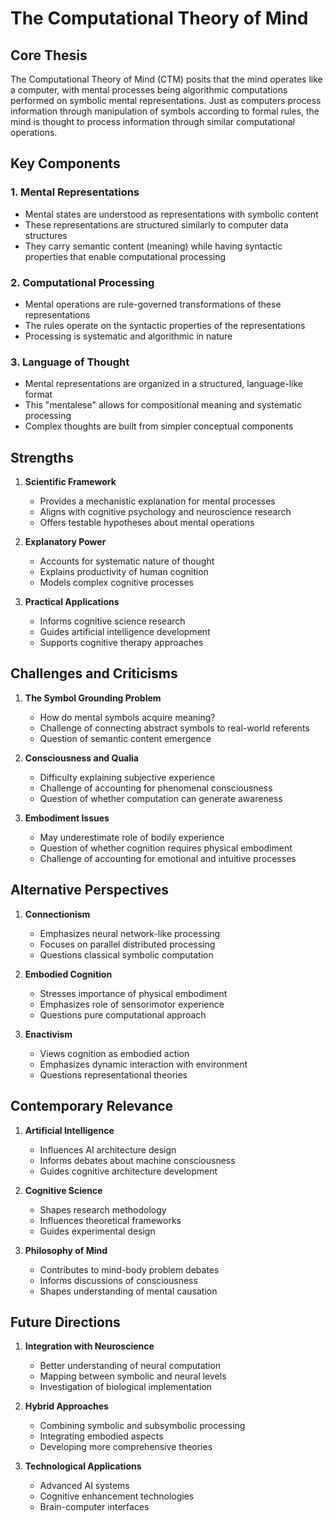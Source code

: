 # The Computational Theory of Mind

## Core Thesis
The Computational Theory of Mind (CTM) posits that the mind operates like a computer, with mental processes being algorithmic computations performed on symbolic mental representations. Just as computers process information through manipulation of symbols according to formal rules, the mind is thought to process information through similar computational operations.

## Key Components

### 1. Mental Representations
- Mental states are understood as representations with symbolic content
- These representations are structured similarly to computer data structures
- They carry semantic content (meaning) while having syntactic properties that enable computational processing

### 2. Computational Processing
- Mental operations are rule-governed transformations of these representations
- The rules operate on the syntactic properties of the representations
- Processing is systematic and algorithmic in nature

### 3. Language of Thought
- Mental representations are organized in a structured, language-like format
- This "mentalese" allows for compositional meaning and systematic processing
- Complex thoughts are built from simpler conceptual components

## Strengths

1. **Scientific Framework**
   - Provides a mechanistic explanation for mental processes
   - Aligns with cognitive psychology and neuroscience research
   - Offers testable hypotheses about mental operations

2. **Explanatory Power**
   - Accounts for systematic nature of thought
   - Explains productivity of human cognition
   - Models complex cognitive processes

3. **Practical Applications**
   - Informs cognitive science research
   - Guides artificial intelligence development
   - Supports cognitive therapy approaches

## Challenges and Criticisms

1. **The Symbol Grounding Problem**
   - How do mental symbols acquire meaning?
   - Challenge of connecting abstract symbols to real-world referents
   - Question of semantic content emergence

2. **Consciousness and Qualia**
   - Difficulty explaining subjective experience
   - Challenge of accounting for phenomenal consciousness
   - Question of whether computation can generate awareness

3. **Embodiment Issues**
   - May underestimate role of bodily experience
   - Question of whether cognition requires physical embodiment
   - Challenge of accounting for emotional and intuitive processes

## Alternative Perspectives

1. **Connectionism**
   - Emphasizes neural network-like processing
   - Focuses on parallel distributed processing
   - Questions classical symbolic computation

2. **Embodied Cognition**
   - Stresses importance of physical embodiment
   - Emphasizes role of sensorimotor experience
   - Questions pure computational approach

3. **Enactivism**
   - Views cognition as embodied action
   - Emphasizes dynamic interaction with environment
   - Questions representational theories

## Contemporary Relevance

1. **Artificial Intelligence**
   - Influences AI architecture design
   - Informs debates about machine consciousness
   - Guides cognitive architecture development

2. **Cognitive Science**
   - Shapes research methodology
   - Influences theoretical frameworks
   - Guides experimental design

3. **Philosophy of Mind**
   - Contributes to mind-body problem debates
   - Informs discussions of consciousness
   - Shapes understanding of mental causation

## Future Directions

1. **Integration with Neuroscience**
   - Better understanding of neural computation
   - Mapping between symbolic and neural levels
   - Investigation of biological implementation

2. **Hybrid Approaches**
   - Combining symbolic and subsymbolic processing
   - Integrating embodied aspects
   - Developing more comprehensive theories

3. **Technological Applications**
   - Advanced AI systems
   - Cognitive enhancement technologies
   - Brain-computer interfaces
